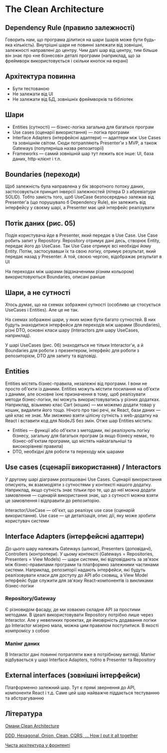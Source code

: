 # The Clean Architecture

## Dependency Rule (правило залежності)

Говорить нам, що програма ділитися на шари (шарів може бути будь-яка кількість). Внутрішні шари не повинні залежати від зовнішні, залежності направлені до центру. Чим далі шар від центру, тим більше він знає про «не бізнесові» деталі програми (наприклад, що за фреймворк використовується і скільки кнопок на екрані)

## Архітектура повинна

-   Бути тестованою
-   Не залежати від UI
-   Не залежати від БД, зовнішніх фреймворків та бібліотек

## Шари

-   Entities (сутності) — бізнес-логіка загальна для багатьох програм
-   Use cases (сценарії використання) — логіка програми
-   Interface Adapters (інтерфейсні адаптери) — адаптери між Use Cases та зовнішнім світом. Сюди потрапляють Presenter'и з MVP, а також Gateways (популярніша назва репозиторії)
-   Frameworks — самий зовнішній шар тут лежить все інше: UI, база даних, http-клієнт і т.п.

## Boundaries (переходи)

Щоб залежність була направлена ​​у бік зворотного потоку даних, застосовується принцип інверсії залежностей (літера D з абревіатури SOLID). Тобто замість того, щоб UseCase безпосередньо залежав від Presenter'a (що порушувало б Dependency Rule), він залежить від інтерфейсу у своєму шарі, а Presenter має цей інтерфейс реалізувати

## Потік даних (рис. 05)

Подія користувача йде в Presenter, який передає в Use Case. Use Case робить запит у Repository. Repository отримує дані десь, створює Entity, передає його до UseCase. Так Use Case отримує всі необхідні йому Entity. Потім, застосувавши їх та свою логіку, отримує результат, який передає назад у Presenter. А той, своєю чергою, відображає результат в UI

На переходах між шарами (відзначеними різним кольором) використовуються Boundaries, описані раніше

## Шари, а не сутності

Хтось думає, що на схемах зображені сутності (особливо це стосується UseCases і Entities). Але це не так.

На схемах зображені шари, у яких може бути багато сутностей. В них будуть знаходитися інтерфейси для переходів між шарами (Boundaries), різні DTO, основні класи шару (Interactors для шару UseCases, наприклад).

У шарі UseCases (рис. 06) знаходяться не тільки Interactor'и, а й Boundaries для роботи з презентером, інтерфейс для роботи з репозиторієм, DTO для запиту та відповіді.

## Entities

Entities містять бізнес-правила, незалежні від програми. І вони не просто об'єкти із даними. Entities можуть містити посилання на об'єкти з даними, але основне їхнє призначення в тому, щоб реалізувати методи бізнес-логіки, які можуть використовуватись у різних додатках. Наприклад, візьмемо клас Cart (кошик) — ми можемо додати товар у кошик, видалити його тощо. Нічого про такі речі, як React, бази даних — цей клас не знає. Ми зможемо взяти цілісну сутність з web-додатку на React і вставити код для NodeJS без змін. Отже шар Entities містить:

-   Entities — функції або об'єкти з методами, які реалізують логіку бізнесу, загальну для багатьох програм (а якщо бізнесу немає, то бізнес-об'єктам програми, що містять найзагальніші та високорівневі правила)
-   DTO, необхідні для роботи та переходу між шарами

## Use cases (сценарії використання) / Interactors

У другому шарі діаграми розташовані Use Cases. Сценарії використання описують, як взаємодіяти з сутностями у контексті нашого додатку. Наприклад, якщо сутність знає тільки про те, що до неї можна додати замовлення — сценарій використання знає, що з сутності можна взяти це замовлення і відправити до репозиторію.

Interactor/UseCase — об'єкт, що реалізує use case (сценарій використання). Use case — це деталізація, опис дії, яку може зробити користувач системи

## Interface Adapters (інтерфейсні адаптери)

До цього шару належать Gateways (шлюзи), Presenters (доповідачі), Controllers (контролери). У цьому контексті (Gateways = Repositories, Presenters = View Models) — шари системи, які відповідають за зв'язок між бізнес-правилами програми та платформно залежними частинами системи. Наприклад, репозиторії надають інтерфейси, які будуть реалізовувати класи для доступу до API або сховищ, а View Model інтерфейс буде служити для зв'язку React-компонентів із викликами бізнес-логіки

### Repository/Gateway

Є різновидом фасаду, де ми ховаємо складне API за простими методами. В ідеалі використовувати Repository потрібно лише через Interactor. Але у невеликих проектах, де ймовірність додавання логіки до Interactor мізерно мала, можна цим правилом поступитися. В якості компромісу з собою

### Мапінг даних

В Interactor дані повинні потрапляти вже в потрібному вигляді. Мапінг відбувається у шарі Interface Adapters, тобто в Presenter та Repository

## External interfaces (зовнішні інтерфейси)

Платформенно залежний шар. Тут є прямі звернення до API, компоненти React і т.д. Саме цей шар найважче піддається тестуванню та абстрагуванню

## Література

<a href="https://habr.com/ru/company/mobileup/blog/335382/">Омани Clean Architecture</a>

<a href="https://herbertograca.com/2017/11/16/explicit-architecture-01-ddd-hexagonal-onion-clean-cqrs-how-i-put-it-all-together/">DDD, Hexagonal, Onion, Clean, CQRS, … How I put it all together</a>

<a href="https://bespoyasov.ru/blog/clean-architecture-on-frontend/">Чиста архітектура у фронтенті</a>
